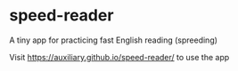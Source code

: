 # speed-reader
A tiny app for practicing fast English reading (spreeding)

Visit https://auxiliary.github.io/speed-reader/ to use the app
